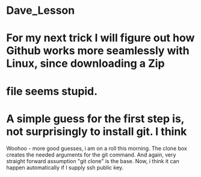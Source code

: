 # Dave_Lesson
# For my next trick I will figure out how Github works more seamlessly with Linux, since downloading a Zip
# file seems stupid.
# A simple guess for the first step is, not surprisingly to install git.  I think
Woohoo - more good guesses, i am on a roll this morning.  The clone box creates the needed arguments for the
git command.  And again, very straight forward assumption "git clone" is the base.
Now, i think it can happen automatically if I supply ssh public key.

